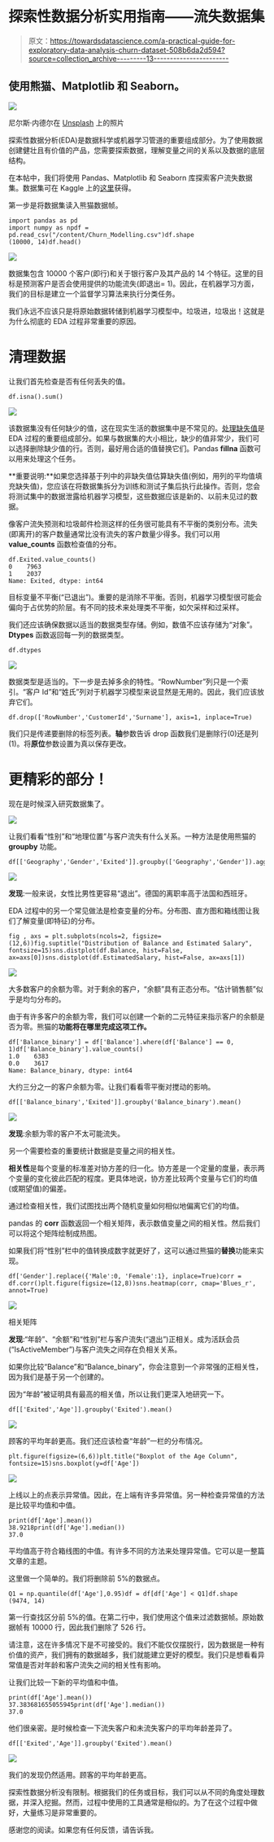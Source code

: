 # 探索性数据分析实用指南——流失数据集

> 原文：<https://towardsdatascience.com/a-practical-guide-for-exploratory-data-analysis-churn-dataset-508b6da2d594?source=collection_archive---------13----------------------->

## 使用熊猫、Matplotlib 和 Seaborn。

![](img/7247cef2523cf2880bf470899bf7133f.png)

尼尔斯·内德尔在 [Unsplash](https://unsplash.com/s/photos/flight?utm_source=unsplash&utm_medium=referral&utm_content=creditCopyText) 上的照片

探索性数据分析(EDA)是数据科学或机器学习管道的重要组成部分。为了使用数据创建健壮且有价值的产品，您需要探索数据，理解变量之间的关系以及数据的底层结构。

在本帖中，我们将使用 Pandas、Matplotlib 和 Seaborn 库探索客户流失数据集。数据集可在 Kaggle 上的[这里](https://www.kaggle.com/sonalidasgupta95/churn-prediction-of-bank-customers)获得。

第一步是将数据集读入熊猫数据帧。

```
import pandas as pd
import numpy as npdf = pd.read_csv("/content/Churn_Modelling.csv")df.shape
(10000, 14)df.head()
```

![](img/e940077ac94026af39b44913cb575d0a.png)

数据集包含 10000 个客户(即行)和关于银行客户及其产品的 14 个特征。这里的目标是预测客户是否会使用提供的功能流失(即退出= 1)。因此，在机器学习方面，我们的目标是建立一个监督学习算法来执行分类任务。

我们永远不应该只是将原始数据转储到机器学习模型中。垃圾进，垃圾出！这就是为什么彻底的 EDA 过程非常重要的原因。

# **清理数据**

让我们首先检查是否有任何丢失的值。

```
df.isna().sum()
```

![](img/3caafd64a5283a0e5e284c6810ae094f.png)

该数据集没有任何缺少的值，这在现实生活的数据集中是不常见的。[处理缺失值](/handling-missing-values-with-pandas-b876bf6f008f)是 EDA 过程的重要组成部分。如果与数据集的大小相比，缺少的值非常少，我们可以选择删除缺少值的行。否则，最好用合适的值替换它们。Pandas **fillna** 函数可以用来处理这个任务。

**重要说明:**如果您选择基于列中的非缺失值估算缺失值(例如，用列的平均值填充缺失值)，您应该在将数据集拆分为训练和测试子集后执行此操作。否则，您会将测试集中的数据泄露给机器学习模型，这些数据应该是新的、以前未见过的数据。

像客户流失预测和垃圾邮件检测这样的任务很可能具有不平衡的类别分布。流失(即离开)的客户数量通常比没有流失的客户数量少得多。我们可以用 **value_counts** 函数检查值的分布。

```
df.Exited.value_counts()
0    7963 
1    2037 
Name: Exited, dtype: int64
```

目标变量不平衡(“已退出”)。重要的是消除不平衡。否则，机器学习模型很可能会偏向于占优势的阶层。有不同的技术来处理类不平衡，如欠采样和过采样。

我们还应该确保数据以适当的数据类型存储。例如，数值不应该存储为“对象”。 **Dtypes** 函数返回每一列的数据类型。

```
df.dtypes
```

![](img/803a3e570b58aed2a18d49afd061ab0d.png)

数据类型是适当的。下一步是去掉多余的特性。“RowNumber”列只是一个索引。“客户 Id”和“姓氏”列对于机器学习模型来说显然是无用的。因此，我们应该放弃它们。

```
df.drop(['RowNumber','CustomerId','Surname'], axis=1, inplace=True)
```

我们只是传递要删除的标签列表。**轴**参数告诉 drop 函数我们是删除行(0)还是列(1)。将**原位**参数设置为真以保存更改。

# **更精彩的部分！**

现在是时候深入研究数据集了。

![](img/397509671c5a490197728f6dddd42930.png)

让我们看看“性别”和“地理位置”与客户流失有什么关系。一种方法是使用熊猫的 **groupby** 功能。

```
df[['Geography','Gender','Exited']].groupby(['Geography','Gender']).agg(['mean','count'])
```

![](img/eb10b815620cb11791e189bec1b6ef0b.png)

**发现**:一般来说，女性比男性更容易“退出”。德国的离职率高于法国和西班牙。

EDA 过程中的另一个常见做法是检查变量的分布。分布图、直方图和箱线图让我们了解变量(即特征)的分布。

```
fig , axs = plt.subplots(ncols=2, figsize=(12,6))fig.suptitle("Distribution of Balance and Estimated Salary", fontsize=15)sns.distplot(df.Balance, hist=False, ax=axs[0])sns.distplot(df.EstimatedSalary, hist=False, ax=axs[1])
```

![](img/b7c3bad77262be7885fca375084954d7.png)

大多数客户的余额为零。对于剩余的客户，“余额”具有正态分布。“估计销售额”似乎是均匀分布的。

由于有许多客户的余额为零，我们可以创建一个新的二元特征来指示客户的余额是否为零。熊猫的**功能将在哪里完成这项工作。**

```
df['Balance_binary'] = df['Balance'].where(df['Balance'] == 0, 1)df['Balance_binary'].value_counts()
1.0    6383 
0.0    3617 
Name: Balance_binary, dtype: int64
```

大约三分之一的客户余额为零。让我们看看零平衡对搅动的影响。

```
df[['Balance_binary','Exited']].groupby('Balance_binary').mean()
```

![](img/908c5b3aae31f4893a6698ffc2e1cb92.png)

**发现**:余额为零的客户不太可能流失。

另一个需要检查的重要统计数据是变量之间的相关性。

**相关性**是每个变量的标准差对协方差的归一化。协方差是一个定量的度量，表示两个变量的变化彼此匹配的程度。更具体地说，协方差比较两个变量与它们的均值(或期望值)的偏差。

通过检查相关性，我们试图找出两个随机变量如何相似地偏离它们的均值。

pandas 的 **corr** 函数返回一个相关矩阵，表示数值变量之间的相关性。然后我们可以将这个矩阵绘制成热图。

如果我们将“性别”栏中的值转换成数字就更好了，这可以通过熊猫的**替换**功能来实现。

```
df['Gender'].replace({'Male':0, 'Female':1}, inplace=True)corr = df.corr()plt.figure(figsize=(12,8))sns.heatmap(corr, cmap='Blues_r', annot=True)
```

![](img/dbfd4ae97444ecf382589d70230b94dc.png)

相关矩阵

**发现**:“年龄”、“余额”和“性别”栏与客户流失(“退出”)正相关。成为活跃会员(“IsActiveMember”)与客户流失之间存在负相关关系。

如果你比较“Balance”和“Balance_binary”，你会注意到一个非常强的正相关性，因为我们是基于另一个创建的。

因为“年龄”被证明具有最高的相关值，所以让我们更深入地研究一下。

```
df[['Exited','Age']].groupby('Exited').mean()
```

![](img/0648b54107338de96320b25b0cc7b713.png)

顾客的平均年龄更高。我们还应该检查“年龄”一栏的分布情况。

```
plt.figure(figsize=(6,6))plt.title("Boxplot of the Age Column", fontsize=15)sns.boxplot(y=df['Age'])
```

![](img/11e8b32ca4045b039cb8e790494a7294.png)

上线以上的点表示异常值。因此，在上端有许多异常值。另一种检查异常值的方法是比较平均值和中值。

```
print(df['Age'].mean())
38.9218print(df['Age'].median())
37.0
```

平均值高于符合箱线图的中值。有许多不同的方法来处理异常值。它可以是一整篇文章的主题。

这里做一个简单的。我们将删除前 5%的数据点。

```
Q1 = np.quantile(df['Age'],0.95)df = df[df['Age'] < Q1]df.shape
(9474, 14)
```

第一行查找区分前 5%的值。在第二行中，我们使用这个值来过滤数据帧。原始数据帧有 10000 行，因此我们删除了 526 行。

请注意，这在许多情况下是不可接受的。我们不能仅仅摆脱行，因为数据是一种有价值的资产，我们拥有的数据越多，我们就能建立更好的模型。我们只是想看看异常值是否对年龄和客户流失之间的相关性有影响。

让我们比较一下新的平均值和中值。

```
print(df['Age'].mean())
37.383681655055945print(df['Age'].median())
37.0
```

他们很亲密。是时候检查一下流失客户和未流失客户的平均年龄差异了。

```
df[['Exited','Age']].groupby('Exited').mean()
```

![](img/7a91c32dabbd1d422647e7114829821e.png)

我们的发现仍然适用。顾客的平均年龄更高。

探索性数据分析没有限制。根据我们的任务或目标，我们可以从不同的角度处理数据，并深入挖掘。然而，过程中使用的工具通常是相似的。为了在这个过程中做好，大量练习是非常重要的。

感谢您的阅读。如果您有任何反馈，请告诉我。
